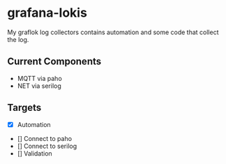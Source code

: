 # grafana-lokis
My graflok log collectors contains automation and some code that collect the log.

## Current Components
- MQTT via paho
- NET via serilog

## Targets 
- [x] Automation 
- [] Connect to paho
- [] Connect to serilog
- [] Validation 